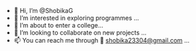 - 👋 Hi, I’m @ShobikaG
- 👀 I’m interested in exploring programmes ...
- 🌱 I’m about to enter a college...
- 💞️ I’m looking to collaborate on new projects  ...
- 📫 You can reach me through 📩 shobika23304@gmail.com ...

<!---
ShobikaG/ShobikaG is a ✨ special ✨ repository because its `README.md` (this file) appears on your GitHub profile.
You can click the Preview link to take a look at your changes.
--->

